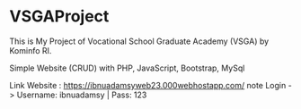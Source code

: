 # VSGAProject
This is My Project of Vocational School Graduate Academy (VSGA) by Kominfo RI.

Simple Website (CRUD) with PHP, JavaScript, Bootstrap, MySql


Link Website : https://ibnuadamsyweb23.000webhostapp.com/
note Login -> Username: ibnuadamsy | Pass: 123
